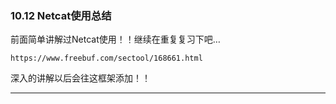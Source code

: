 ### 10.12 Netcat使用总结

前面简单讲解过Netcat使用！！继续在重复复习下吧…

    https://www.freebuf.com/sectool/168661.html
    
        

深入的讲解以后会往这框架添加！！

* * *
